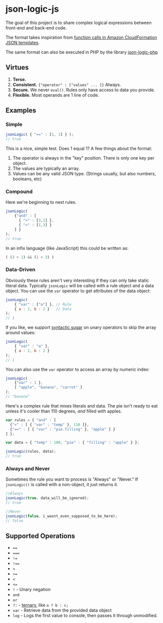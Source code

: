 # json-logic-js

The goal of this project is to share complex logical expressions between front-end and back-end code.

The format takes inspiration from [function calls in Amazon CloudFormation JSON templates](http://docs.aws.amazon.com/AWSCloudFormation/latest/UserGuide/gettingstarted.templatebasics.html#gettingstarted.templatebasics.mappings).

The same format can also be executed in PHP by the library [json-logic-php](https://github.com/jwadhams/json-logic-php/)


## Virtues

  1. **Terse.**
  1. **Consistent.** `{"operator" : ["values" ... ]}`  Always.
  1. **Secure.** We never `eval()`. Rules only have access to data you provide.
  1. **Flexible.** Most operands are 1 line of code.


## Examples

### Simple
```js
jsonLogic( { "==" : [1, 1] } );
// true
```

This is a nice, simple test. Does 1 equal 1?  A few things about the format:

  1. The operator is always in the "key" position. There is only one key per object.
  1. The values are typically an array.
  1. Values can be any valid JSON type. (Strings usually, but also numbers, booleans, etc)

### Compound
Here we're beginning to nest rules. 

```js
jsonLogic(
	{"and" : [
	  { ">" : [3,1] },
	  { "<" : [1,3] }
	] }
);
// true
```
  
In an infix language (like JavaScript) this could be written as:

```js
( (3 > 1) && (1 < 3) )
```
    
### Data-Driven

Obviously these rules aren't very interesting if they can only take static literal data. Typically `jsonLogic` will be called with a rule object and a data object. You can use the `var` operator to get attributes of the data object:

```js
jsonLogic(
	{ "var" : ["a"] }, // Rule
	{ a : 1, b : 2 }   // Data
);
// 1
```

If you like, we support [syntactic sugar](https://en.wikipedia.org/wiki/Syntactic_sugar) on unary operators to skip the array around values:

```js
jsonLogic(
	{ "var" : "a" },
	{ a : 1, b : 2 }
);
// 1
```

You can also use the `var` operator to access an array by numeric index:

```js
jsonLogic(
	{"var" : 1 },
	[ "apple", "banana", "carrot" ]
);
// "banana"
```

Here's a complex rule that mixes literals and data. The pie isn't ready to eat unless it's cooler than 110 degrees, *and* filled with apples.

```js
var rules = { "and" : [
  {"<" : [ { "var" : "temp" }, 110 ]},
  {"==" : [ { "var" : "pie.filling" }, "apple" ] }
] };

var data = { "temp" : 100, "pie" : { "filling" : "apple" } };

jsonLogic(rules, data);
// true
```

### Always and Never
Sometimes the rule you want to process is "Always" or "Never."  If `jsonLogic()` is called with a non-object, it just returns it.

```js
//Always
jsonLogic(true, data_will_be_ignored);
// true

//Never
jsonLogic(false, i_wasnt_even_supposed_to_be_here);
// false
```
    
## Supported Operations

  - `==` 
  - `===` 
  - `!=`
  - `!==`
  - `>`
  - `>=`
  - `<`
  - `<=`
  - `!` - Unary negation
  - `and`
  - `or`
  - `?:` - [ternary](https://developer.mozilla.org/en-US/docs/Web/JavaScript/Reference/Operators/Conditional_Operator), like `a ? b : c;`
  - `var` - Retrieve data from the provided data object
  - `log` - Logs the first value to console, then passes it through unmodified.
  

